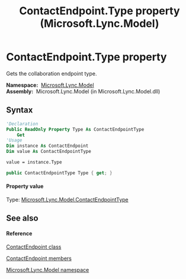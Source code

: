 ﻿---
title: ContactEndpoint.Type property  (Microsoft.Lync.Model)
TOCTitle: 'Type property '
ms:assetid: P:Microsoft.Lync.Model.ContactEndpoint.Type_DI_3_UC_OCS14MrefLyncWPF
ms:mtpsurl: https://msdn.microsoft.com/en-us/library/microsoft.lync.model.contactendpoint.type_di_3_uc_ocs14mreflyncwpf(v=office.15)
ms:contentKeyID: 48601854
ms.date: 07/28/2014
mtps_version: v=office.15
f1_keywords:
- Microsoft.Lync.Model.ContactEndpoint.Type
dev_langs:
- CSharp
- JScript
- VB
- other
---

# ContactEndpoint.Type property

Gets the collaboration endpoint type.

**Namespace:**  [Microsoft.Lync.Model](microsoft-lync-model-namespace_2.md)  
**Assembly:**  Microsoft.Lync.Model (in Microsoft.Lync.Model.dll)

## Syntax

``` vb
'Declaration
Public ReadOnly Property Type As ContactEndpointType
    Get
'Usage
Dim instance As ContactEndpoint
Dim value As ContactEndpointType

value = instance.Type
```

``` csharp
public ContactEndpointType Type { get; }
```

#### Property value

Type: [Microsoft.Lync.Model.ContactEndpointType](contactendpointtype-enumeration-microsoft-lync-model_2.md)  

## See also

#### Reference

[ContactEndpoint class](contactendpoint-class-microsoft-lync-model_2.md)

[ContactEndpoint members](contactendpoint-members-microsoft-lync-model_2.md)

[Microsoft.Lync.Model namespace](microsoft-lync-model-namespace_2.md)


